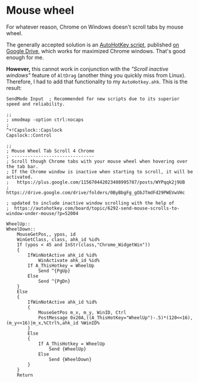 # Mouse wheel

For whatever reason, Chrome on Windows doesn't scroll tabs by mouse wheel.

The generally accepted solution is an [AutoHotKey script][mwgplus], published
[on Google Drive][mwgdrive], which works for maximized Chrome windows. That's
good enough for me.

**However,** this cannot work in conjunction with the *"Scroll inactive windows"*
feature of `AltDrag` (another thing you quickly miss from Linux). Therefore, I had
to add that functionality to my `AutoHotkey.ahk`. This is the result:

    SendMode Input  ; Recommended for new scripts due to its superior speed and reliability.

    ;;
    ; xmodmap -option ctrl:nocaps
    ;
    ^+!Capslock::Capslock
    Capslock::Control

    ;; 
    ; Mouse Wheel Tab Scroll 4 Chrome
    ; -------------------------------
    ; Scroll though Chrome tabs with your mouse wheel when hovering over the tab bar.
    ; If the Chrome window is inactive when starting to scroll, it will be activated.
    ;   https://plus.google.com/115670442023408995787/posts/WYPqqk2j9UB
    ;   https://drive.google.com/drive/folders/0ByBbgFg_gObJTmdFd29PWEVwVHc

    ; updated to include inactive window scrolling with the help of
    ;  https://autohotkey.com/board/topic/6292-send-mouse-scrolls-to-window-under-mouse/?p=52004

    WheelUp::
    WheelDown::
        MouseGetPos,, ypos, id
        WinGetClass, class, ahk_id %id%
        If (ypos < 45 and InStr(class,"Chrome_WidgetWin"))
        {
            IfWinNotActive ahk_id %id%
                WinActivate ahk_id %id%
            If A_ThisHotkey = WheelUp
                Send ^{PgUp}
            Else
                Send ^{PgDn}
        }
        Else
        {
            IfWinNotActive ahk_id %id%
            {
                MouseGetPos m_x, m_y, WinID, Ctrl
                PostMessage 0x20A,((A_ThisHotKey="WheelUp")-.5)*(120<<16),(m_y<<16)|m_x,%Ctrl%,ahk_id %WinID%
            }
            Else
            {
                If A_ThisHotkey = WheelUp
                    Send {WheelUp}
                Else
                    Send {WheelDown}
            }
        }
        Return



[mwgplus]: https://plus.google.com/115670442023408995787/posts/WYPqqk2j9UB
[mwgdrive]:  https://drive.google.com/drive/folders/0ByBbgFg_gObJTmdFd29PWEVwVHc

